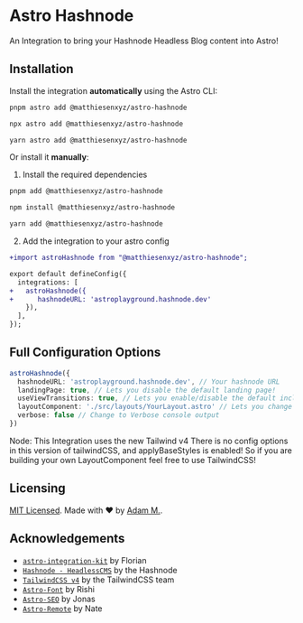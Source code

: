 # Astro Hashnode

An Integration to bring your Hashnode Headless Blog content into Astro!

## Installation

Install the integration **automatically** using the Astro CLI:

```bash
pnpm astro add @matthiesenxyz/astro-hashnode
```

```bash
npx astro add @matthiesenxyz/astro-hashnode
```

```bash
yarn astro add @matthiesenxyz/astro-hashnode
```

Or install it **manually**:

1. Install the required dependencies

```bash
pnpm add @matthiesenxyz/astro-hashnode
```

```bash
npm install @matthiesenxyz/astro-hashnode
```

```bash
yarn add @matthiesenxyz/astro-hashnode
```

2. Add the integration to your astro config

```diff
+import astroHashnode from "@matthiesenxyz/astro-hashnode";

export default defineConfig({
  integrations: [
+   astroHashnode({
+      hashnodeURL: 'astroplayground.hashnode.dev'
    }),
  ],
});
```

## Full Configuration Options

```ts
astroHashnode({
  hashnodeURL: 'astroplayground.hashnode.dev', // Your hashnode URL
  landingPage: true, // Lets you disable the default landing page!
  useViewTransitions: true, // Lets you enable/disable the default included ViewTransitions.
  layoutComponent: './src/layouts/YourLayout.astro' // Lets you change the default Layout.astro being used by the Integration Pages.
  verbose: false // Change to Verbose console output
})
```

Node: This Integration uses the new Tailwind v4  There is no config options in this version of tailwindCSS,  and applyBaseStyles is enabled!  So if you are building your own LayoutComponent feel free to use TailwindCSS!

## Licensing

[MIT Licensed](./LICENSE). Made with ❤️ by [Adam M.](https://github.com/AdamMatthiesen).

## Acknowledgements

- [`astro-integration-kit`](https://github.com/florian-lefebvre/astro-integration-kit) by Florian
- [`Hashnode - HeadlessCMS`](https://hashnode.com/headless) by the Hashnode
- [`TailwindCSS v4`](https://tailwindcss.com/blog/tailwindcss-v4-alpha) by the TailwindCSS team
- [`Astro-Font`](https://github.com/rishi-raj-jain/astro-font) by Rishi
- [`Astro-SEO`](https://github.com/jonasmerlin/astro-seo) by Jonas
- [`Astro-Remote`](https://github.com/natemoo-re/astro-remote) by Nate

